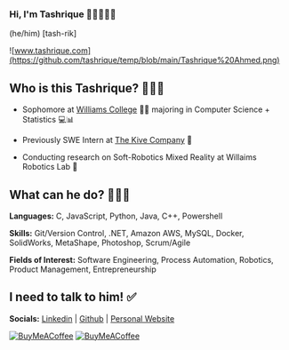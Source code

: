 ### Hi, I'm Tashrique 👋🏻👨🏻‍💻
(he/him) [tash-rik]

![www.tashrique.com](https://github.com/tashrique/temp/blob/main/Tashrique%20Ahmed.png)



## Who is this Tashrique? 🤷🏻‍♂️

* Sophomore at [Williams College](https://www.williams.edu) 💜🐮 majoring in Computer Science + Statistics 💻📊

* Previously SWE Intern at [The Kive Company](https://www.artkiveapp.com) 🎨

* Conducting research on Soft-Robotics Mixed Reality at Willaims Robotics Lab 🤖



## What can he do? 👨🏻‍💼

**Languages:** C, JavaScript, Python, Java, C++, Powershell

**Skills:** Git/Version Control, .NET, Amazon AWS, MySQL, Docker, SolidWorks, MetaShape, Photoshop, Scrum/Agile 

**Fields of Interest:**  Software Engineering, Process Automation, Robotics, Product Management, Entrepreneurship


## I need to talk to him! ✅

**Socials:** [Linkedin](https://linkedin.com/in/tashrique-ahmed) | [Github](https://github.com/tashrique) | [Personal Website](https://www.tashrique.com)

[![BuyMeACoffee](https://img.shields.io/badge/Book%20an%20Appointment-08d665?style=for-the-badge&logo=&logoColor=black)](https://calendar.app.google/9sAf1mgdEw7HRUJc9) 
[![BuyMeACoffee](https://img.shields.io/badge/Buy%20Me%20a%20Coffee-ffdd00?style=for-the-badge&logo=phone&logoColor=black)](https://buymeacoffee.com/tashrique) 
